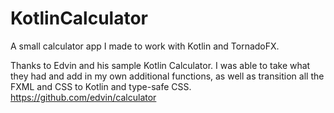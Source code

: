 # KotlinCalculator
A small calculator app I made to work with Kotlin and TornadoFX.

Thanks to Edvin and his sample Kotlin Calculator. I was able to take what they had
and add in my own additional functions, as well as transition all the FXML and CSS
to Kotlin and type-safe CSS.
https://github.com/edvin/calculator
